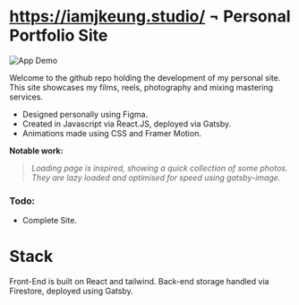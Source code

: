 # https://iamjkeung.studio/ ¬ Personal Portfolio Site

![App Demo](https://firebasestorage.googleapis.com/v0/b/jkeung2022.appspot.com/o/personal_demo.gif?alt=media&token=bf1c0565-977c-4351-9c4c-38d4488bedb5)

Welcome to the github repo holding the development of my personal site. 
This site showcases my films, reels, photography and mixing mastering services.

 - Designed personally using Figma.
 - Created in Javascript via React.JS, deployed via Gatsby.
 - Animations made using CSS and Framer Motion.

**Notable work:**

> *Loading page is inspired, showing a quick collection of some photos. They are lazy loaded and optimised for speed using gatsby-image.*

### Todo:

 - Complete Site.

# Stack

Front-End is built on React and tailwind.
Back-end storage handled via Firestore, deployed using Gatsby.

